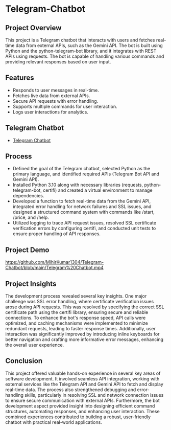 # Telegram-Chatbot
## Project Overview
This project is a Telegram chatbot that interacts with users and fetches real-time data from external APIs, such as the Gemini API. The bot is built using Python and the python-telegram-bot library, and it integrates with REST APIs using requests. The bot is capable of handling various commands and providing relevant responses based on user input.

## Features
- Responds to user messages in real-time.
- Fetches live data from external APIs.
- Secure API requests with error handling.
- Supports multiple commands for user interaction.
- Logs user interactions for analytics.

## Telegram Chatbot
- <a href="https://t.me/Gemini1304_bot">Telegram Chatbot</a>

## Process
- Defined the goal of the Telegram chatbot, selected Python as the primary language, and identified required APIs (Telegram Bot API and Gemini API).
- Installed Python 3.10 along with necessary libraries (requests, python-telegram-bot, certifi) and created a virtual environment to manage dependencies.
- Developed a function to fetch real-time data from the Gemini API, integrated error handling for network failures and SSL issues, and designed a structured command system with commands like /start, /price, and /help.
- Utilized logging to trace API request issues, resolved SSL certificate verification errors by configuring certifi, and conducted unit tests to ensure proper handling of API responses.

## Project Demo
https://github.com/MihirKumar1304/Telegram-Chatbot/blob/main/Telegram%20Chatbot.mp4

## Project Insights
The development process revealed several key insights. One major challenge was SSL error handling, where certificate verification issues arose during API requests. This was resolved by specifying the correct SSL certificate path using the certifi library, ensuring secure and reliable connections. To enhance the bot's response speed, API calls were optimized, and caching mechanisms were implemented to minimize redundant requests, leading to faster response times. Additionally, user interaction was significantly improved by introducing inline keyboards for better navigation and crafting more informative error messages, enhancing the overall user experience.

## Conclusion
This project offered valuable hands-on experience in several key areas of software development. It involved seamless API integration, working with external services like the Telegram API and Gemini API to fetch and display real-time data. The process also strengthened debugging and error-handling skills, particularly in resolving SSL and network connection issues to ensure secure communication with external APIs. Furthermore, the bot development aspect provided insight into designing efficient command structures, automating responses, and enhancing user interaction. These combined experiences contributed to building a robust, user-friendly chatbot with practical real-world applications.
